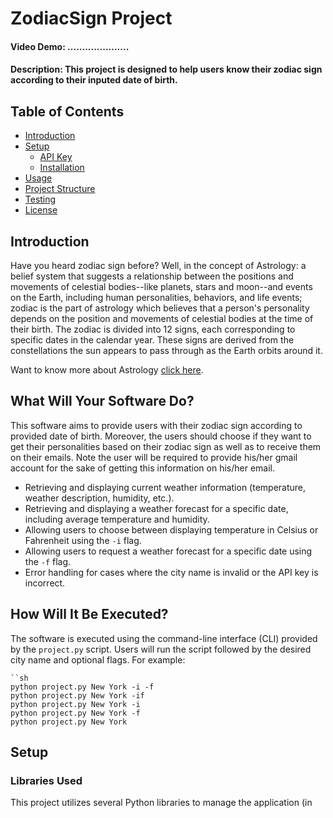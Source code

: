 # ZodiacSign Project

#### Video Demo: .....................

#### Description: This project is designed to help users know their zodiac sign according to their inputed date of birth.

## Table of Contents

- [Introduction](#introduction)
- [Setup](#setup)
  - [API Key](#api-key)
  - [Installation](#installation)
- [Usage](#usage)
- [Project Structure](#project-structure)
- [Testing](#testing)
- [License](#license)

## Introduction

Have you heard zodiac sign before? Well, in the concept of Astrology: a belief system that suggests a relationship between the positions and movements of celestial bodies--like planets, stars and moon--and events on the Earth, including human personalities, behaviors, and life events; zodiac is the part of astrology which believes that a person's personality depends on the position and movements of celestial bodies at the time of their birth. The zodiac is divided into 12 signs, each corresponding to specific dates in the calendar year. These signs are derived from the constellations the sun appears to pass through as the Earth orbits around it.

Want to know more about Astrology [click here](https://docs.google.com/document/d/1wB_t3Df-YiviWwG1Fy9tARbSY0cPbH1h/edit?usp=sharing&ouid=116133234786654777112&rtpof=true&sd=true).

## What Will Your Software Do?

This software aims to provide users with their zodiac sign according to provided date of birth. Moreover, the users should choose if they want to get their personalities based on their zodiac sign as well as to receive them on their emails. Note the user will be required to provide his/her gmail account for the sake of getting this information on his/her email.

- Retrieving and displaying current weather information (temperature, weather description, humidity, etc.).
- Retrieving and displaying a weather forecast for a specific date, including average temperature and humidity.
- Allowing users to choose between displaying temperature in Celsius or Fahrenheit using the `-i` flag.
- Allowing users to request a weather forecast for a specific date using the `-f` flag.
- Error handling for cases where the city name is invalid or the API key is incorrect.

## How Will It Be Executed?

The software is executed using the command-line interface (CLI) provided by the `project.py` script. Users will run the script followed by the desired city name and optional flags. For example:

    ``sh
    python project.py New York -i -f
    python project.py New York -if
    python project.py New York -i
    python project.py New York -f
    python project.py New York

## Setup

### Libraries Used

This project utilizes several Python libraries to manage the application (in 